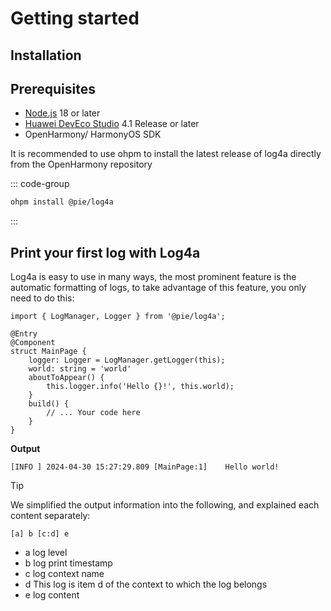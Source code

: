 # Getting started

## Installation

## Prerequisites

- [Node.js](https://nodejs.org/) 18 or later
- [Huawei DevEco Studio](https://gitee.com/openharmony/docs/blob/master/zh-cn/release-notes/OpenHarmony-v4.1-release.md#%E9%85%8D%E5%A5%97%E5%85%B3%E7%B3%BB) 4.1 Release or later
- OpenHarmony/ HarmonyOS SDK

It is recommended to use ohpm to install the latest release of log4a directly from the OpenHarmony repository

::: code-group

```bash [ohpm]
ohpm install @pie/log4a
```

:::

## Print your first log with Log4a

Log4a is easy to use in many ways, the most prominent feature is the automatic formatting of logs, to take advantage of this feature, you only need to do this:

```typescript:line-numbers {6,9}
import { LogManager, Logger } from '@pie/log4a';

@Entry
@Component
struct MainPage {
    logger: Logger = LogManager.getLogger(this);
    world: string = 'world'
    aboutToAppear() {
        this.logger.info('Hello {}!', this.world);
    }
    build() {
        // ... Your code here
    }
}
```

**Output**

```
[INFO ]	2024-04-30 15:27:29.809	[MainPage:1]	Hello world!
```

> [!TIP]
> We simplified the output information into the following, and explained each content separately:
>
> ```
> [a] b [c:d] e
> ```
>
> - a log level
> - b log print timestamp
> - c log context name
> - d This log is item d of the context to which the log belongs
> - e log content
